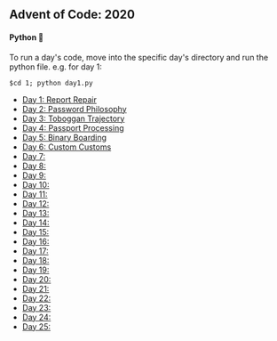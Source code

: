 ## Advent of Code: 2020

#### Python 🐍

To run a day's code, move into the specific day's directory and run the python file. e.g. for day 1: <br>
```console
$cd 1; python day1.py
```

* [Day 1: Report Repair](./1) 
* [Day 2: Password Philosophy](./2)
* [Day 3: Toboggan Trajectory](./3)
* [Day 4: Passport Processing](./4)
* [Day 5: Binary Boarding](./5)
* [Day 6: Custom Customs](./6)
* [Day 7: ](./7)
* [Day 8: ](./8)
* [Day 9: ](./9)
* [Day 10: ](./10)
* [Day 11: ](./11)
* [Day 12: ](./12)
* [Day 13: ](./13)
* [Day 14: ](./14)
* [Day 15: ](./15)
* [Day 16: ](./16)
* [Day 17: ](./17)
* [Day 18: ](./18)
* [Day 19: ](./19)
* [Day 20: ](./20)
* [Day 21: ](./22)
* [Day 22: ](./22)
* [Day 23: ](./23)
* [Day 24: ](./24)
* [Day 25: ](./25)